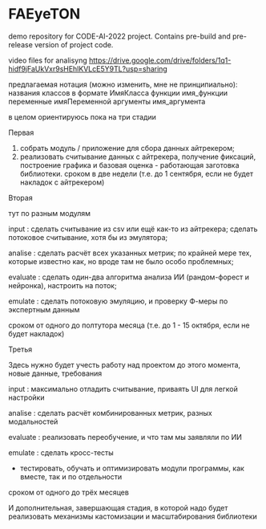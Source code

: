 # FAEyeTON
demo repository for CODE-AI-2022 project. Contains pre-build and pre-release version of project code.


video files for analisyng https://drive.google.com/drive/folders/1q1-hidf9jFaUkVxr9sHEhlKVLcE5Y9TL?usp=sharing


предлагаемая нотация (можно изменить, мне не принципиально):
названия классов в формате ИмяКласса
функции имя_функции
переменные имяПеременной
аргументы имя_аргумента


в целом ориентируюсь пока на три стадии

Первая

1. собрать модуль / приложение для сбора данных айтрекером;
2. реализовать считывание данных с айтрекера, получение фиксаций, построение графика и базовая оценка - работающая заготовка библиотеки.
сроком в две недели (т.е. до 1 сентября, если не будет накладок с айтрекером)

Вторая

тут по разным модулям

input     : сделать считывание из csv или ещё как-то из айтрекера;
            сделать потоковое считывание, хотя бы из эмулятора;
            
analise   : сделать расчёт всех указанных метрик;
            по крайней мере тех, которые известно как, но вроде там не было особо проблемных;
            
evaluate  : сделать один-два алгоритма анализа ИИ (рандом-форест и нейронка), настроить на поток;

emulate   : сделать потоковую эмуляцию, и проверку Ф-меры по экспертным данным


сроком от одного до полтутора месяца (т.е. до 1 - 15 октября, если не будет накладок)


Третья


Здесь нужно будет учесть работу над проектом до этого момента, новые данные, требования

input      : максимально отладить считывание, приваять UI для легкой настройки

analise    : сделать расчёт комбинированных метрик, разных модальностей

evaluate   : реализовать переобучение, и что там мы заявляли по ИИ

emulate    : сделать кросс-тесты

+ тестировать, обучать и оптимизировать модули программы, как вместе, так и по отдельности


сроком от одного до трёх месяцев


И дополнительная, завершающая стадия, в которой надо будет реализовать механизмы кастомизации и масштабирования библиотеки
